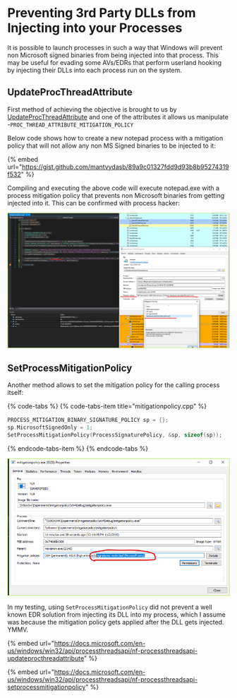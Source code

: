 # Preventing 3rd Party DLLs from Injecting into your Processes

It is possible to launch processes in such a way that Windows will prevent non Microsoft signed binaries from being injected into that process. This may be useful for evading some AVs/EDRs that perform userland hooking by injecting their DLLs into each process run on the system. 

## UpdateProcThreadAttribute

First method of achieving the objective is brought to us by [UpdateProcThreadAttribute](https://docs.microsoft.com/en-us/windows/win32/api/processthreadsapi/nf-processthreadsapi-updateprocthreadattribute)  and one of the attributes it allows us manipulate -`PROC_THREAD_ATTRIBUTE_MITIGATION_POLICY`

Below code shows how to create a new notepad process with a mitigation policy that will not allow any non MS Signed binaries to be injected to it:

{% embed url="https://gist.github.com/mantvydasb/89a9c01327fdd9d93b8b95274319f532" %}

Compiling and executing the above code will execute notepad.exe with a process mitigation policy that prevents non Microsoft binaries from getting injected into it. This can be confirmed with process hacker:

![](../../.gitbook/assets/image%20%2826%29.png)

## SetProcessMitigationPolicy

Another method allows to set the mitigation policy for the calling process itself:

{% code-tabs %}
{% code-tabs-item title="mitigationpolicy.cpp" %}
```cpp
PROCESS_MITIGATION_BINARY_SIGNATURE_POLICY sp = {};
sp.MicrosoftSignedOnly = 1;
SetProcessMitigationPolicy(ProcessSignaturePolicy, &sp, sizeof(sp));
```
{% endcode-tabs-item %}
{% endcode-tabs %}

![](../../.gitbook/assets/image%20%28194%29.png)

In my testing, using `SetProcessMitigationPolicy` did not prevent a well known EDR solution from injecting its DLL into my process, which I assume was because the mitigation policy gets applied after the DLL gets injected. YMMV.

{% embed url="https://docs.microsoft.com/en-us/windows/win32/api/processthreadsapi/nf-processthreadsapi-updateprocthreadattribute" %}

{% embed url="https://docs.microsoft.com/en-us/windows/win32/api/processthreadsapi/nf-processthreadsapi-setprocessmitigationpolicy" %}

